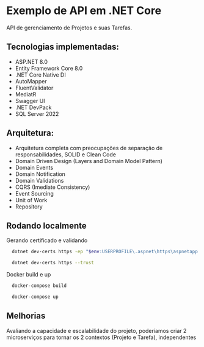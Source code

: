 
# Exemplo de API em .NET Core

API de gerenciamento de Projetos e suas Tarefas.

## Tecnologias implementadas:

- ASP.NET 8.0 
- Entity Framework Core 8.0
- .NET Core Native DI
- AutoMapper
- FluentValidator
- MediatR
- Swagger UI 
- .NET DevPack
- SQL Server 2022


## Arquitetura:

- Arquitetura completa com preocupações de separação de responsabilidades, SOLID e Clean Code
- Domain Driven Design (Layers and Domain Model Pattern)
- Domain Events
- Domain Notification
- Domain Validations
- CQRS (Imediate Consistency)
- Event Sourcing
- Unit of Work
- Repository
## Rodando localmente

Gerando certificado e validando

```bash
  dotnet dev-certs https -ep "$env:USERPROFILE\.aspnet\https\aspnetapp.pfx"  -p $CREDENTIAL_PLACEHOLDER$
```
```bash
  dotnet dev-certs https --trust   
```

Docker build e up

```bash
  docker-compose build   
```
```bash
  docker-compose up
```


## Melhorias

Avaliando a capacidade e escalabilidade do projeto, poderíamos criar 2 microserviços para tornar os 2 contextos (Projeto e Tarefa), independentes
